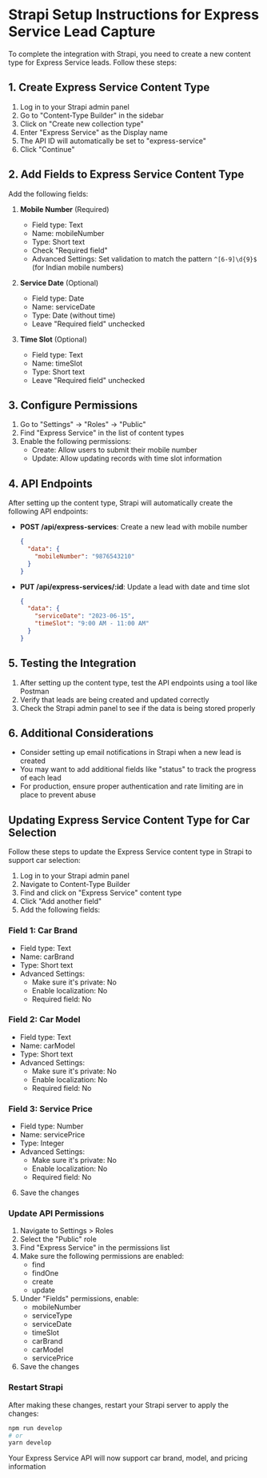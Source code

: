 # Strapi Setup Instructions for Express Service Lead Capture

To complete the integration with Strapi, you need to create a new content type for Express Service leads. Follow these steps:

## 1. Create Express Service Content Type

1. Log in to your Strapi admin panel
2. Go to "Content-Type Builder" in the sidebar
3. Click on "Create new collection type"
4. Enter "Express Service" as the Display name
5. The API ID will automatically be set to "express-service"
6. Click "Continue"

## 2. Add Fields to Express Service Content Type

Add the following fields:

1. **Mobile Number** (Required)
   - Field type: Text
   - Name: mobileNumber
   - Type: Short text
   - Check "Required field"
   - Advanced Settings: Set validation to match the pattern `^[6-9]\d{9}$` (for Indian mobile numbers)

2. **Service Date** (Optional)
   - Field type: Date
   - Name: serviceDate
   - Type: Date (without time)
   - Leave "Required field" unchecked

3. **Time Slot** (Optional)
   - Field type: Text
   - Name: timeSlot
   - Type: Short text
   - Leave "Required field" unchecked

## 3. Configure Permissions

1. Go to "Settings" → "Roles" → "Public"
2. Find "Express Service" in the list of content types
3. Enable the following permissions:
   - Create: Allow users to submit their mobile number
   - Update: Allow updating records with time slot information

## 4. API Endpoints

After setting up the content type, Strapi will automatically create the following API endpoints:

- **POST /api/express-services**: Create a new lead with mobile number
  ```json
  {
    "data": {
      "mobileNumber": "9876543210"
    }
  }
  ```

- **PUT /api/express-services/:id**: Update a lead with date and time slot
  ```json
  {
    "data": {
      "serviceDate": "2023-06-15",
      "timeSlot": "9:00 AM - 11:00 AM"
    }
  }
  ```

## 5. Testing the Integration

1. After setting up the content type, test the API endpoints using a tool like Postman
2. Verify that leads are being created and updated correctly
3. Check the Strapi admin panel to see if the data is being stored properly

## 6. Additional Considerations

- Consider setting up email notifications in Strapi when a new lead is created
- You may want to add additional fields like "status" to track the progress of each lead
- For production, ensure proper authentication and rate limiting are in place to prevent abuse

## Updating Express Service Content Type for Car Selection

Follow these steps to update the Express Service content type in Strapi to support car selection:

1. Log in to your Strapi admin panel
2. Navigate to Content-Type Builder
3. Find and click on "Express Service" content type
4. Click "Add another field"
5. Add the following fields:

### Field 1: Car Brand
- Field type: Text
- Name: carBrand
- Type: Short text
- Advanced Settings:
  - Make sure it's private: No
  - Enable localization: No
  - Required field: No

### Field 2: Car Model
- Field type: Text
- Name: carModel
- Type: Short text
- Advanced Settings:
  - Make sure it's private: No
  - Enable localization: No
  - Required field: No

### Field 3: Service Price
- Field type: Number
- Name: servicePrice
- Type: Integer
- Advanced Settings:
  - Make sure it's private: No
  - Enable localization: No
  - Required field: No

6. Save the changes

### Update API Permissions

1. Navigate to Settings > Roles
2. Select the "Public" role
3. Find "Express Service" in the permissions list
4. Make sure the following permissions are enabled:
   - find
   - findOne
   - create
   - update
5. Under "Fields" permissions, enable:
   - mobileNumber
   - serviceType
   - serviceDate
   - timeSlot
   - carBrand
   - carModel
   - servicePrice
6. Save the changes

### Restart Strapi

After making these changes, restart your Strapi server to apply the changes:

```bash
npm run develop
# or
yarn develop
```

Your Express Service API will now support car brand, model, and pricing information 